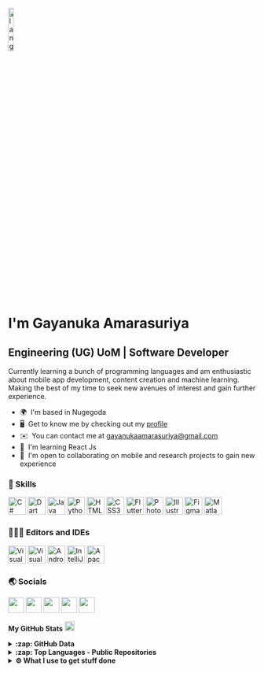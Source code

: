 <p align="left"><img width=15%" src="https://github.com/alansmathew/alansmathew/raw/master/lang.gif" alt="lang image here" /></p>


I'm Gayanuka Amarasuriya
============================================================================================================================================

Engineering (UG) UoM | Software Developer
-----------------------------------------

Currently learning a bunch of programming languages and am enthusiastic about mobile app development, content creation and machine learning. Making the best of my time to seek new avenues of interest and gain further experience.

*   🌍  I'm based in Nugegoda
*   🖥️  Get to know me by checking out my [profile](https://bio.link/gayanukaa)
*   ✉️  You can contact me at [gayanukaamarasuriya@gmail.com](mailto:gayanukaamarasuriya@gmail.com)
*   🧠  I'm learning React Js
*   🤝  I'm open to collaborating on mobile and research projects to gain new experience<br>
<!--
<a href="https://www.github.com/Gayanukaa" target="_blank" rel="noreferrer"><img src="https://img.shields.io/github/followers/Gayanukaa?logo=github&style=for-the-badge&color=0891b2&labelColor=1c1917" /></a>
<img src="https://komarev.com/ghpvc/?username=Gayanukaa&label=Profile%20views&color=1c1917" alt="isrealodejobi"/>
-->
	
### 🔨 Skills 
<p align="left">
<a href="https://docs.microsoft.com/en-us/dotnet/csharp/" target="_blank" rel="noreferrer"><img src="https://raw.githubusercontent.com/danielcranney/readme-generator/main/public/icons/skills/csharp-colored.svg" width="36" height="36" alt="C#" /></a>
<a href="https://dart.dev/" target="_blank" rel="noreferrer"><img src="https://raw.githubusercontent.com/danielcranney/readme-generator/main/public/icons/skills/dart-colored.svg" width="36" height="36" alt="Dart" /></a>
<a href="https://www.oracle.com/java/" target="_blank" rel="noreferrer"><img src="https://raw.githubusercontent.com/danielcranney/readme-generator/main/public/icons/skills/java-colored.svg" width="36" height="36" alt="Java" /></a>
<a href="https://www.python.org/" target="_blank" rel="noreferrer"><img src="https://raw.githubusercontent.com/danielcranney/readme-generator/main/public/icons/skills/python-colored.svg" width="36" height="36" alt="Python" /></a>
<a href="https://developer.mozilla.org/en-US/docs/Glossary/HTML5" target="_blank" rel="noreferrer"><img src="https://raw.githubusercontent.com/danielcranney/readme-generator/main/public/icons/skills/html5-colored.svg" width="36" height="36" alt="HTML5" /></a>
<a href="https://www.w3.org/TR/CSS/#css" target="_blank" rel="noreferrer"><img src="https://raw.githubusercontent.com/danielcranney/readme-generator/main/public/icons/skills/css3-colored.svg" width="36" height="36" alt="CSS3" /></a>
<a href="https://flutter.dev/" target="_blank" rel="noreferrer"><img src="https://raw.githubusercontent.com/danielcranney/readme-generator/main/public/icons/skills/flutter-colored.svg" width="36" height="36" alt="Flutter" /></a>
<a href="https://www.adobe.com/uk/products/photoshop.html" target="_blank" rel="noreferrer"><img src="https://raw.githubusercontent.com/danielcranney/readme-generator/main/public/icons/skills/photoshop-colored-dark.svg" width="36" height="36" alt="Photoshop" /></a>
<a href="adobe.com/uk/products/illustrator.html" target="_blank" rel="noreferrer"><img src="https://raw.githubusercontent.com/danielcranney/readme-generator/main/public/icons/skills/illustrator-colored-dark.svg" width="36" height="36" alt="Illustrator" /></a>
<a href="https://www.figma.com/" target="_blank" rel="noreferrer"><img src="https://raw.githubusercontent.com/danielcranney/readme-generator/main/public/icons/skills/figma-colored.svg" width="36" height="36" alt="Figma" /></a>
<a href="https://www.mathworks.com/products/matlab.html" target="_blank" rel="noreferrer"><img src="https://upload.wikimedia.org/wikipedia/commons/archive/2/21/20170128174109%21Matlab_Logo.png" width="36" height="36" alt="Matlab"/></a>
</p>

### 👨🏻‍💻 Editors and IDEs 
<p align="left">
<a href="https://code.visualstudio.com" target="_blank" rel="noreferrer"><img src="https://img.icons8.com/fluency/2x/visual-studio-code-2019.png" width="36" height="36" alt="Visual Studio Code" /></a>
<a href="https://visualstudio.microsoft.com" target="_blank" rel="noreferrer"><img src="https://img.icons8.com/fluency/512/visual-studio.png" width="36" height="36" alt="Visual Studio" /></a>
<a href="https://developer.android.com/studio" target="_blank" rel="noreferrer"><img src="https://img.icons8.com/fluency/512/android-studio--v3.png" width="36" height="36" alt="Android Studio" /></a>
<a href="https://www.jetbrains.com/idea/" target="_blank" rel="noreferrer"><img src="https://img.icons8.com/color/512/intellij-idea.png" width="36" height="36" alt="IntelliJ IDEA" /></a>
<a href="https://netbeans.apache.org" target="_blank" rel="noreferrer"><img src="https://netbeans.apache.org/_/images/apache-netbeans.svg" width="36" height="36" alt="Apache Netbeans" /></a>
</p>
                    
### 🌏 Socials
<p align="left"> <a href="https://www.facebook.com/gayanuka.amarasuriya" target="_blank" rel="noreferrer"><img src="https://raw.githubusercontent.com/danielcranney/readme-generator/main/public/icons/socials/facebook.svg" width="32" height="32" /></a> <a href="https://www.github.com/Gayanukaa" target="_blank" rel="noreferrer"><img src="https://raw.githubusercontent.com/danielcranney/readme-generator/main/public/icons/socials/github-dark.svg" width="32" height="32" /></a> <a href="https://www.linkedin.com/in/gayanuka-amarasuriya" target="_blank" rel="noreferrer"><img src="https://raw.githubusercontent.com/danielcranney/readme-generator/main/public/icons/socials/linkedin.svg" width="32" height="32" /></a> <a href="https://www.stackoverflow.com/users/18101297/gayanuka-amarasuriya" target="_blank" rel="noreferrer"><img src="https://raw.githubusercontent.com/danielcranney/readme-generator/main/public/icons/socials/stackoverflow.svg" width="32" height="32" /></a> <a href="https://www.twitter.com/Gayanukaaa" target="_blank" rel="noreferrer"><img src="https://raw.githubusercontent.com/danielcranney/readme-generator/main/public/icons/socials/twitter.svg" width="32" height="32" /></a></p>


<b>My GitHub Stats</b> <img src = "https://i.pinimg.com/originals/65/c4/f4/65c4f452571be1261e9c623f7da488ac.gif" width = 20px>

<details>
  <summary><b>:zap: GitHub Data</b></summary>
  <a href="http://www.github.com/Gayanukaa"><img src="https://github-readme-stats.vercel.app/api?username=Gayanukaa&show_icons=true&hide=stars,prs,&count_private=true&title_color=0891b2&text_color=ffffff&icon_color=0891b2&bg_color=1c1917&hide_border=true&show_icons=true" alt="Gayanukaa's GitHub stats" /></a>
</details>  
<details>
  <summary><b>:zap: Top Languages - Public Repositories</b></summary>
  <a href="https://github.com/Gayanukaa" align="left"><img src="https://github-readme-stats.vercel.app/api/top-langs/?username=Gayanukaa&langs_count=10&title_color=0891b2&text_color=ffffff&icon_color=0891b2&bg_color=1c1917&hide_border=true&locale=en&custom_title=Top%20%Languages" alt="Top Languages" /></a>
</details>

<details>	
  <br/>
  <summary><b>⚙️ What I use to get stuff done</b></summary>
    <ul>
      <li><b>OS:</b> macOS Sonoma 14.2.1</li>
	    <li><b>Laptop: </b> M1 MacBook Pro 13"</li>
      <li><b>Browser: </b> Safari</li>
	    <li><b>Terminal: </b> ZSH: Oh My Zsh (PowerLevel10k)</li>
      <li><b>Code Editor:</b> VSCode and others</li>
	    <br/>
</details>

